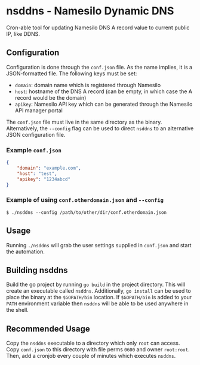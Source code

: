 # nsddns - Namesilo Dynamic DNS
Cron-able tool for updating Namesilo DNS A record value to current public IP, like DDNS.

## Configuration

Configuration is done through the `conf.json` file. As the name implies, it is a JSON-formatted file. The following keys must be set:

* `domain`: domain name which is registered through Namesilo
* `host`: hostname of the DNS A record (can be empty, in which case the A record would be the domain)
* `apikey`: Namesilo API key which can be generated through the Namesilo API manager portal

The `conf.json` file must live in the same directory as the binary. Alternatively, the `--config` flag can be used to
direct `nsddns` to an alternative JSON configuration file.

### Example `conf.json`

```json
{
    "domain": "example.com",
    "host": "test",
    "apikey": "1234abcd"
}
```

### Example of using `conf.otherdomain.json` and `--config`

`$ ./nsddns --config /path/to/other/dir/conf.otherdomain.json`

## Usage

Running `./nsddns` will grab the user settings supplied in `conf.json` and start the automation.

## Building nsddns

Build the go project by running `go build` in the project directory. This will create an executable called `nsddns`. Additionally,
`go install` can be used to place the binary at the `$GOPATH/bin` location. If `$GOPATH/bin` is added to your `PATH` environment variable
then `nsddns` will be able to be used anywhere in the shell.

## Recommended Usage

Copy the `nsddns` executable to a directory which only `root` can access. Copy `conf.json` to this directory with file perms `0600` and owner `root:root`.
Then, add a cronjob every couple of minutes which executes `nsddns`.

